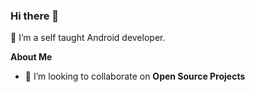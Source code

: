 ### Hi there 👋

<!--
**zaidazaize/zaidazaize** is a ✨ _special_ ✨ repository because its `README.md` (this file) appears on your GitHub profile.
-->
<!-- <p align="left"> <img src="https://komarev.com/ghpvc/?username=zaidazaize&label=Profile%20views&color=0e75b6&style=flat" alt="zaidazaize" /> </p>

<p align="left"> <a href="https://github.com/ryo-ma/github-profile-trophy"><img src="https://github-profile-trophy.vercel.app/?username=zaidazaize" alt="zaidazaize" /></a> </p>

<p align="left"> <a href="https://twitter.com/" target="blank"><img src="https://img.shields.io/twitter/follow/?logo=twitter&style=for-the-badge" alt="" /></a> </p> -->



🔭 I’m a self taught Android developer.

**About Me**
<!-- - 🌱 I’m currently learning **System Design** and **Devops** -->
- 👯 I’m looking to collaborate on **Open Source Projects**
<!-- - 💬 Ask me about android 
- 📫 How to reach me:  -->
<!-- ![Zaid's GitHub stats](https://github-readme-stats.vercel.app/api?username=zaidazaize&show_icons=true&count_private=true&theme=radical)

[![Top Langs](https://github-readme-stats.vercel.app/api/top-langs/?username=zaidazaize&langs_count=8&hide=scss)](https://github.com/anuraghazra/github-readme-stats)
 -->
<!-- ![Zaid's github stats](https://github-stats-alpha.vercel.app/api?username=zaidazaize&cc=000&tc=fff&ic=fff&bc=000)  [![GitHub Streak](https://streak-stats.demolab.com?user=zaidazaize&theme=highcontrast&hide_border=true)](https://git.io/streak-stats)-->

